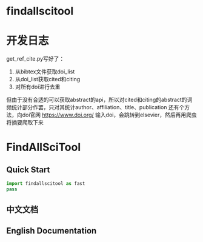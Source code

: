 # findallscitool

# 开发日志
get_ref_cite.py写好了：
1. 从bibtex文件获取doi_list
2. 从doi_list获取cited和citing
3. 对所有doi进行去重

但由于没有合适的可以获取abstract的api，所以对cited和citing的abstract的词频统计部分作罢，只对其统计author、affiliation、title、publication
还有个方法，向doi官网 https://www.doi.org/ 输入doi，会跳转到elsevier，然后再用爬虫将摘要爬取下来


# FindAllSciTool

## Quick Start

```python
import findallscitool as fast
pass
```

## 中文文档



## English Documentation

